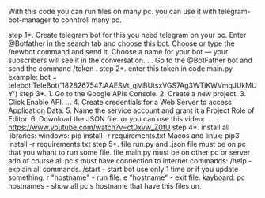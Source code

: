 
With this code you can run files on many pc. you can use it with telegram-bot-manager to conntroll many pc.

step 1*.
        Create telegram bot for this you need telegram on your pc. Enter @Botfather in the search tab and choose this bot. Choose or type the /newbot command and send it. 
        Choose a name for your bot — your subscribers will see it in the conversation. ... Go to the @BotFather bot and send the command /token .
step 2*.
       enter this token in code main.py example: bot = telebot.TeleBot('1828267547:AAESVt_qMBUtsxVGS7Ag3WTiKWVmqJUkMUY')
step 3*.
       1. Go to the Google APIs Console.
       2. Create a new project.
       3. Click Enable API. ...
       4. Create credentials for a Web Server to access Application Data.
       5. Name the service account and grant it a Project Role of Editor.
       6. Download the JSON file.
       or you can use this video: https://www.youtube.com/watch?v=ct0xvw_Z0tU
step 4*.
       install all libraries: windows: pip install -r requirements.txt Macos and linux: pip3 install -r requirements.txt
step 5*.
       file run.py and .json file must be on pc that you whant to run some file. file main.py must be on other pc or server adn of course all pc's must have connection to internet
commands:
         /help - explain all commands. 
         /start - start bot use only 1 time or if you update something.
         r "hostname" - run file.
         e "hostname" - exit file.
kayboard:
         pc hostnames - show all pc's hostname that have this files on.
